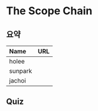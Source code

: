 # The Scope Chain

## 요약
| Name | URL |
|:---|:---|
| holee |  |
| sunpark |  |
| jachoi |  |

## Quiz
